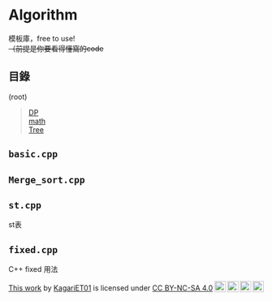 <link id="style_css" rel="stylesheet" type="text/css" href="/Algorithm/style.css">

# Algorithm

模板庫，free to use!  
~~（前提是你要看得懂窩的code~~

## 目錄
(root)
> [DP](./DP/)  
> [math](./math/)  
> [Tree](./Tree/)  

## `basic.cpp`

<script src="https://gist.github.com/KagariET01/0dd5c54820a8db12e8ec4d3b10a34682.js"></script>

## `Merge_sort.cpp`

<script src="https://gist.github.com/KagariET01/a1cdcd6bc9d428112046f1f7dc583df7.js"></script>

## `st.cpp`
st表

<script src="https://gist.github.com/KagariET01/a3c60a4bc67ff2a633e6f9c3ba2d3fcb.js"></script>

## `fixed.cpp`
C++ fixed 用法

<script src="https://gist.github.com/KagariET01/fd925f825b055630d749d9fd0a51f513.js"></script>






 <p xmlns:cc="http://creativecommons.org/ns#" ><a rel="cc:attributionURL" href="https://github.com/KagariET01/Algorithm">This work</a> by <a rel="cc:attributionURL dct:creator" property="cc:attributionName" href="https://kagariet01.github.io/about">KagariET01</a> is licensed under <a href="http://creativecommons.org/licenses/by-nc-sa/4.0/?ref=chooser-v1" target="_blank" rel="license noopener noreferrer" style="display:inline-block;">CC BY-NC-SA 4.0<img style="height:22px!important;margin-left:3px;vertical-align:text-bottom;" src="https://mirrors.creativecommons.org/presskit/icons/cc.svg?ref=chooser-v1"><img style="height:22px!important;margin-left:3px;vertical-align:text-bottom;" src="https://mirrors.creativecommons.org/presskit/icons/by.svg?ref=chooser-v1"><img style="height:22px!important;margin-left:3px;vertical-align:text-bottom;" src="https://mirrors.creativecommons.org/presskit/icons/nc.svg?ref=chooser-v1"><img style="height:22px!important;margin-left:3px;vertical-align:text-bottom;" src="https://mirrors.creativecommons.org/presskit/icons/sa.svg?ref=chooser-v1"></a></p> 